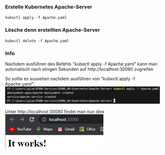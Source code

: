 ### **Erstelle Kubernetes Apache-Server**
```
kubectl apply -f Apache.yaml
```

### **Lösche denn erstellten Apache-Server**
```
kubectl delete -f Apache.yaml
```

### **Info**
Nachdem ausführen des Befehls "kubectl apply -f Apache.yaml" kann man automatisch nach einigen Sekunden auf http://localhost:30080 zugreifen

So sollte es aussehen nachdem ausführen von "kubectl apply -f Apache.yaml":
![Architecktur Docker](Screenshots/Image.png)

Unter http://localhost:30080 findet man nun dies
![Architecktur Docker](Screenshots/Ende.png)